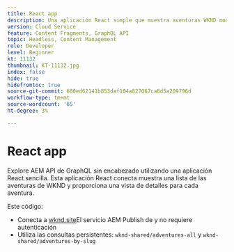 ```yaml
---
title: React app
description: Una aplicación React simple que muestra aventuras WKND modeladas con fragmentos de contenido.
version: Cloud Service
feature: Content Fragments, GraphQL API
topic: Headless, Content Management
role: Developer
level: Beginner
kt: 11132
thumbnail: KT-11132.jpg
index: false
hide: true
hidefromtoc: true
source-git-commit: 680ed62141b853daf104a827067ca6d5a209796d
workflow-type: tm+mt
source-wordcount: '65'
ht-degree: 3%

---
```



# React app

Explore AEM API de GraphQL sin encabezado utilizando una aplicación React sencilla. Esta aplicación React conecta muestra una lista de las aventuras de WKND y proporciona una vista de detalles para cada aventura.

Este código:

+ Conecta a [wknd.site](https://wknd.site)El servicio AEM Publish de y no requiere autenticación
+ Utiliza las consultas persistentes: `wknd-shared/adventures-all` y `wknd-shared/adventures-by-slug`

